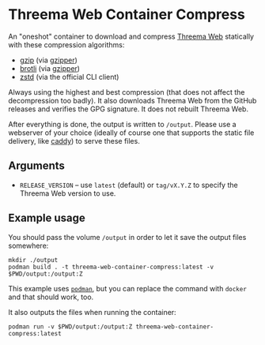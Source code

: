 # Threema Web Container Compress

An "oneshot" container to download and compress [Threema Web](https://github.com/threema-ch/threema-web) statically with these compression algorithms:
* [gzip](https://en.wikipedia.org/wiki/Gzip) (via [gzipper](https://github.com/gios/gzipper))
* [brotli](https://en.wikipedia.org/wiki/Brotli) (via [gzipper](https://github.com/gios/gzipper))
* [zstd](https://facebook.github.io/zstd/) (via the official CLI client)

Always using the highest and best compression (that does not affect the decompression too badly).
It also downloads Threema Web from the GitHub releases and verifies the GPG signature. It does not rebuilt Threema Web.

After everything is done, the output is written to `/output`. Please use a webserver of your choice (ideally of course one that supports the static file delivery, like [caddy](https://caddyserver.com/docs/caddyfile/directives/file_server)) to serve these files.

## Arguments

* `RELEASE_VERSION` – use `latest` (default) or `tag/vX.Y.Z` to specify the Threema Web version to use.

## Example usage

You should pass the volume `/output` in order to let it save the output files somewhere:
```
mkdir ./output
podman build . -t threema-web-container-compress:latest -v $PWD/output:/output:Z
```

This example uses [`podman`](https://podman.io/), but you can replace the command with `docker` and that should work, too.

It also outputs the files when running the container:
```
podman run -v $PWD/output:/output:Z threema-web-container-compress:latest
```
